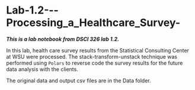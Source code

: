 # Lab-1.2---Processing_a_Healthcare_Survey-
***This is a lab notebook from DSCI 326 lab 1.2.***

In this lab, health care survey results from the Statistical Consulting Center at WSU were processed. 
The stack-transform-unstack technique was performed using `Polars` to reverse code the survey results for the future data analysis with the clients. 

The original data and output csv files are in the Data folder.
